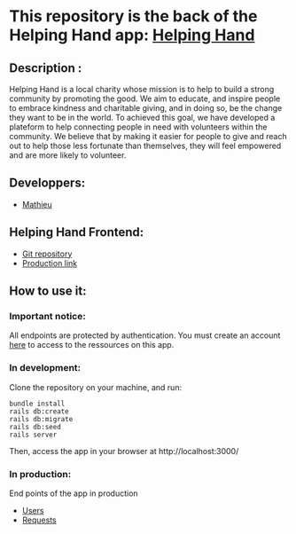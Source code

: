 # This repository is the back of the Helping Hand app: [Helping Hand](https://helpping-hand.herokuapp.com/)

## Description :
Helping Hand is a local charity whose mission is to help to build a strong community by promoting the good. We aim to educate, and inspire people to embrace kindness and charitable giving, and in doing so, be the change they want to be in the world. To achieved this goal, we have developed a plateform to help connecting people in need with volunteers within the community. We believe that by making it easier for people to give and reach out to help those less fortunate than themselves, they will feel empowered and are more likely to volunteer.


## Developpers:
- [Mathieu](https://github.com/MathieuParadis)


## Helping Hand Frontend:
* [Git repository](https://github.com/MathieuParadis/helping-hand-back)
* [Production link](https://helpping-hand.herokuapp.com/)


## How to use it:
### Important notice:
All endpoints are protected by authentication. You must create an account [here](https://helpping-hand.herokuapp.com/signup/) to access to the ressources on this app.

### In development:
Clone the repository on your machine, and run:
```
bundle install
rails db:create
rails db:migrate
rails db:seed
rails server
```
Then, access the app in your browser at http://localhost:3000/

### In production:
End points of the app in production
* [Users](https://helpping-hand-back.herokuapp.com/users)
* [Requests](https://helpping-hand-back.herokuapp.com/requests)


